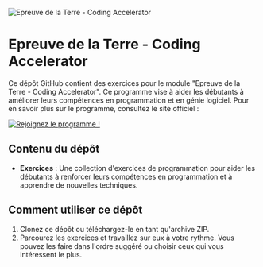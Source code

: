 ![Epreuve de la Terre - Coding Accelerator](https://previews.dropbox.com/p/thumb/AB7K0W2Plf5gU3GWErdD-9plmcli5PKJ93YzAOGUNbhwL6m7st4-OiRFvYX8qFFgrDr5iwdr_d1TlSNoPXgdE7VsV1ygQ_S6OCMUPiXuVSIidN43WeTjmd1SxS-NC1IFCh4GFZS71WX5YLFZYAK-1XWSgtuZKc6UduURReArNcFDzMFJhbvnsNt34LbS7bTFnK_dFmBDqyZzIHDDJ84W92rnKzCZxCpnTDng6-WIJz-IHHtfT2Bx69v-Tq45sB3QbMdThWR2VPS9K4rwUj3gk7JQ9OjcD_l9pGMAst8srnD5sCJb0zKyrTL6cmPcQdBRQ6yPlM3MXfzvYrPYsNC9cHN_0ez7w3Bd8MfUkyFX1q9MnsacTUkMjsNZl_GOfQ3uvqs/p.jpeg)

# Epreuve de la Terre - Coding Accelerator

Ce dépôt GitHub contient des exercices pour le module "Epreuve de la Terre - Coding Accelerator". Ce programme vise à aider les débutants à améliorer leurs compétences en programmation et en génie logiciel. Pour en savoir plus sur le programme, consultez le site officiel :

[![Rejoignez le programme !](https://img.shields.io/badge/Rejoignez%20le%20programme%20!-Coding%20Accelerator-blue?style=flat&logo=appropriate-logo)](https://joincodingnow.com/coding-accelerator)


## Contenu du dépôt

- **Exercices** : Une collection d'exercices de programmation pour aider les débutants à renforcer leurs compétences en programmation et à apprendre de nouvelles techniques.


## Comment utiliser ce dépôt

1. Clonez ce dépôt ou téléchargez-le en tant qu'archive ZIP.
2. Parcourez les exercices et travaillez sur eux à votre rythme. Vous pouvez les faire dans l'ordre suggéré ou choisir ceux qui vous intéressent le plus.
